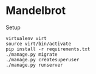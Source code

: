 Mandelbrot
==========

Setup

```
virtualenv virt
source virt/bin/activate
pip install -r requirements.txt
./manage.py migrate
./manage.py createsuperuser
./manage.py runserver
```
